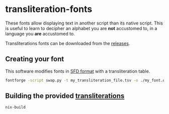 # transliteration-fonts

These fonts allow displaying text in another script than its native script. This is useful to learn to decipher an alphabet you are **not** accustomed to, in a language you **are** accustomed to.

Transliterations fonts can be downloaded from the [releases](https://github.com/getkey/transliteration-font-maker/releases/latest).

## Creating your font

This software modifies fonts in [SFD format](https://fontforge.org/docs/techref/sfdformat.html) with a transliteration table.

```sh
fontforge -script swap.py -t my_transliteration_file.tsv -o ./my_font.otf ./my_font.sfd
```

## Building the provided [transliterations](./transliterations)

```
nix-build
```
